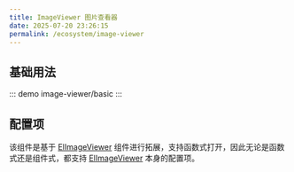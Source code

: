 ```yaml
---
title: ImageViewer 图片查看器
date: 2025-07-20 23:26:15
permalink: /ecosystem/image-viewer
---
```


## 基础用法

::: demo
image-viewer/basic
:::

## 配置项

该组件是基于 [ElImageViewer](https://element-plus.org/zh-CN/component/image.html#image-viewer-api) 组件进行拓展，支持函数式打开，因此无论是函数式还是组件式，都支持 [ElImageViewer](https://element-plus.org/zh-CN/component/image.html#image-viewer-api) 本身的配置项。
